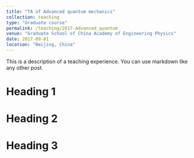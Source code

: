 ```yaml
---
title: "TA of Advanced quantum mechanics"
collection: teaching
type: "Graduate course"
permalink: /teaching/2017-Advanced_quantum
venue: "Graduate School of China Academy of Engineering Physics"
date: 2017-09-01
location: "Beijing, China"
---
```


This is a description of a teaching experience. You can use markdown like any other post.

Heading 1
======

Heading 2
======

Heading 3
======

